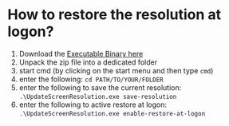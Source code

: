 # How to restore the resolution at logon?

 1. Download the [Executable Binary here](https://github.com/qxsch/ScreenResolution/raw/master/Binary/Executable.zip)
 2. Unpack the zip file into a dedicated folder
 3. start cmd (by clicking on the start menu and then type ```cmd```)
 4. enter the following: ```cd PATH/TO/YOUR/FOLDER```
 5. enter the following to save the current resolution: ```.\UpdateScreenResolution.exe save-resolution```
 6. enter the following to active restore at logon:  ```.\UpdateScreenResolution.exe enable-restore-at-logon```
 
 
